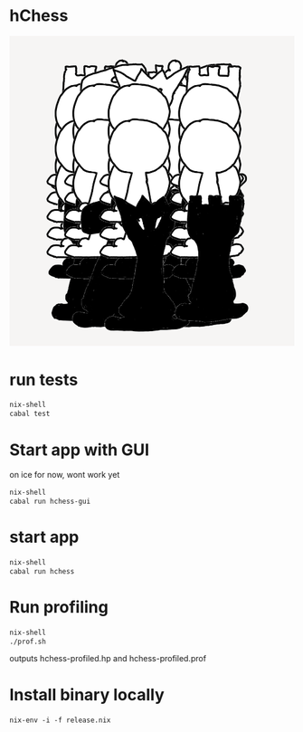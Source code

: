 # hChess

![Cover art](img/coverart.png "hChess")

# run tests

    nix-shell
    cabal test

# Start app with GUI

on ice for now, wont work yet

    nix-shell
    cabal run hchess-gui

# start app

    nix-shell
    cabal run hchess
    
# Run profiling

    nix-shell
    ./prof.sh


outputs hchess-profiled.hp and hchess-profiled.prof

# Install binary locally

    nix-env -i -f release.nix